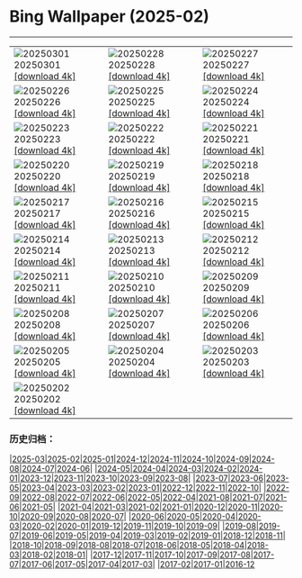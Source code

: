 # Bing Wallpaper (2025-02)
**************

<table><tr><td><img class="wallpaper" src="https://www.bing.com/th?id=OHR.MaligneLakeJasper_FR-FR2308232847_1920x1080.jpg" alt="20250301"> 20250301 <a href="https://www.bing.com/th?id=OHR.MaligneLakeJasper_FR-FR2308232847_UHD.jpg">[download 4k]</a></td><td><img class="wallpaper" src="https://www.bing.com/th?id=OHR.BhutanMonastery_FR-FR1020195060_1920x1080.jpg" alt="20250228"> 20250228 <a href="https://www.bing.com/th?id=OHR.BhutanMonastery_FR-FR1020195060_UHD.jpg">[download 4k]</a></td><td><img class="wallpaper" src="https://www.bing.com/th?id=OHR.PolarCub_FR-FR0353812683_1920x1080.jpg" alt="20250227"> 20250227 <a href="https://www.bing.com/th?id=OHR.PolarCub_FR-FR0353812683_UHD.jpg">[download 4k]</a></td></tr><tr><td><img class="wallpaper" src="https://www.bing.com/th?id=OHR.ArgyllStalker_FR-FR0089551685_1920x1080.jpg" alt="20250226"> 20250226 <a href="https://www.bing.com/th?id=OHR.ArgyllStalker_FR-FR0089551685_UHD.jpg">[download 4k]</a></td><td><img class="wallpaper" src="https://www.bing.com/th?id=OHR.MillauBridge_FR-FR5934709762_1920x1080.jpg" alt="20250225"> 20250225 <a href="https://www.bing.com/th?id=OHR.MillauBridge_FR-FR5934709762_UHD.jpg">[download 4k]</a></td><td><img class="wallpaper" src="https://www.bing.com/th?id=OHR.GiantCuttlefish_FR-FR8590035625_1920x1080.jpg" alt="20250224"> 20250224 <a href="https://www.bing.com/th?id=OHR.GiantCuttlefish_FR-FR8590035625_UHD.jpg">[download 4k]</a></td></tr><tr><td><img class="wallpaper" src="https://www.bing.com/th?id=OHR.MtFujiSunrise_FR-FR3629705815_1920x1080.jpg" alt="20250223"> 20250223 <a href="https://www.bing.com/th?id=OHR.MtFujiSunrise_FR-FR3629705815_UHD.jpg">[download 4k]</a></td><td><img class="wallpaper" src="https://www.bing.com/th?id=OHR.ChampakaSarasi_FR-FR2567169417_1920x1080.jpg" alt="20250222"> 20250222 <a href="https://www.bing.com/th?id=OHR.ChampakaSarasi_FR-FR2567169417_UHD.jpg">[download 4k]</a></td><td><img class="wallpaper" src="https://www.bing.com/th?id=OHR.MentonFestival_FR-FR5996828688_1920x1080.jpg" alt="20250221"> 20250221 <a href="https://www.bing.com/th?id=OHR.MentonFestival_FR-FR5996828688_UHD.jpg">[download 4k]</a></td></tr><tr><td><img class="wallpaper" src="https://www.bing.com/th?id=OHR.BlueNorway_FR-FR6545553571_1920x1080.jpg" alt="20250220"> 20250220 <a href="https://www.bing.com/th?id=OHR.BlueNorway_FR-FR6545553571_UHD.jpg">[download 4k]</a></td><td><img class="wallpaper" src="https://www.bing.com/th?id=OHR.IceHoleOtter_FR-FR7480810536_1920x1080.jpg" alt="20250219"> 20250219 <a href="https://www.bing.com/th?id=OHR.IceHoleOtter_FR-FR7480810536_UHD.jpg">[download 4k]</a></td><td><img class="wallpaper" src="https://www.bing.com/th?id=OHR.BlueBelize_FR-FR7135169329_1920x1080.jpg" alt="20250218"> 20250218 <a href="https://www.bing.com/th?id=OHR.BlueBelize_FR-FR7135169329_UHD.jpg">[download 4k]</a></td></tr><tr><td><img class="wallpaper" src="https://www.bing.com/th?id=OHR.Misotsuchi2025_FR-FR1372228903_1920x1080.jpg" alt="20250217"> 20250217 <a href="https://www.bing.com/th?id=OHR.Misotsuchi2025_FR-FR1372228903_UHD.jpg">[download 4k]</a></td><td><img class="wallpaper" src="https://www.bing.com/th?id=OHR.HumpbackMother_FR-FR6742238424_1920x1080.jpg" alt="20250216"> 20250216 <a href="https://www.bing.com/th?id=OHR.HumpbackMother_FR-FR6742238424_UHD.jpg">[download 4k]</a></td><td><img class="wallpaper" src="https://www.bing.com/th?id=OHR.CarnivalNice_FR-FR8752947591_1920x1080.jpg" alt="20250215"> 20250215 <a href="https://www.bing.com/th?id=OHR.CarnivalNice_FR-FR8752947591_UHD.jpg">[download 4k]</a></td></tr><tr><td><img class="wallpaper" src="https://www.bing.com/th?id=OHR.PenguinLove_FR-FR7793534409_1920x1080.jpg" alt="20250214"> 20250214 <a href="https://www.bing.com/th?id=OHR.PenguinLove_FR-FR7793534409_UHD.jpg">[download 4k]</a></td><td><img class="wallpaper" src="https://www.bing.com/th?id=OHR.LakeTyrrell_FR-FR7385244492_1920x1080.jpg" alt="20250213"> 20250213 <a href="https://www.bing.com/th?id=OHR.LakeTyrrell_FR-FR7385244492_UHD.jpg">[download 4k]</a></td><td><img class="wallpaper" src="https://www.bing.com/th?id=OHR.GalapagosIguana_FR-FR7185960680_1920x1080.jpg" alt="20250212"> 20250212 <a href="https://www.bing.com/th?id=OHR.GalapagosIguana_FR-FR7185960680_UHD.jpg">[download 4k]</a></td></tr><tr><td><img class="wallpaper" src="https://www.bing.com/th?id=OHR.YungangGrottoes_FR-FR6982379876_1920x1080.jpg" alt="20250211"> 20250211 <a href="https://www.bing.com/th?id=OHR.YungangGrottoes_FR-FR6982379876_UHD.jpg">[download 4k]</a></td><td><img class="wallpaper" src="https://www.bing.com/th?id=OHR.UmbrellaDay_FR-FR6755683409_1920x1080.jpg" alt="20250210"> 20250210 <a href="https://www.bing.com/th?id=OHR.UmbrellaDay_FR-FR6755683409_UHD.jpg">[download 4k]</a></td><td><img class="wallpaper" src="https://www.bing.com/th?id=OHR.AlstromPoint_FR-FR6504478404_1920x1080.jpg" alt="20250209"> 20250209 <a href="https://www.bing.com/th?id=OHR.AlstromPoint_FR-FR6504478404_UHD.jpg">[download 4k]</a></td></tr><tr><td><img class="wallpaper" src="https://www.bing.com/th?id=OHR.SnowySvaneti_FR-FR5675454162_1920x1080.jpg" alt="20250208"> 20250208 <a href="https://www.bing.com/th?id=OHR.SnowySvaneti_FR-FR5675454162_UHD.jpg">[download 4k]</a></td><td><img class="wallpaper" src="https://www.bing.com/th?id=OHR.LouvreRainyDay_FR-FR9439129374_1920x1080.jpg" alt="20250207"> 20250207 <a href="https://www.bing.com/th?id=OHR.LouvreRainyDay_FR-FR9439129374_UHD.jpg">[download 4k]</a></td><td><img class="wallpaper" src="https://www.bing.com/th?id=OHR.WhararikiBeach_FR-FR6142596123_1920x1080.jpg" alt="20250206"> 20250206 <a href="https://www.bing.com/th?id=OHR.WhararikiBeach_FR-FR6142596123_UHD.jpg">[download 4k]</a></td></tr><tr><td><img class="wallpaper" src="https://www.bing.com/th?id=OHR.ScottishSheep_FR-FR6098426442_1920x1080.jpg" alt="20250205"> 20250205 <a href="https://www.bing.com/th?id=OHR.ScottishSheep_FR-FR6098426442_UHD.jpg">[download 4k]</a></td><td><img class="wallpaper" src="https://www.bing.com/th?id=OHR.GoldenBridge_FR-FR5137269465_1920x1080.jpg" alt="20250204"> 20250204 <a href="https://www.bing.com/th?id=OHR.GoldenBridge_FR-FR5137269465_UHD.jpg">[download 4k]</a></td><td><img class="wallpaper" src="https://www.bing.com/th?id=OHR.RibbleheadViaduct_FR-FR4663739053_1920x1080.jpg" alt="20250203"> 20250203 <a href="https://www.bing.com/th?id=OHR.RibbleheadViaduct_FR-FR4663739053_UHD.jpg">[download 4k]</a></td></tr><tr><td><img class="wallpaper" src="https://www.bing.com/th?id=OHR.AustriaMarmot_FR-FR4256858728_1920x1080.jpg" alt="20250202"> 20250202 <a href="https://www.bing.com/th?id=OHR.AustriaMarmot_FR-FR4256858728_UHD.jpg">[download 4k]</a></td><td></td><td></td></tr></table>

### 历史归档：

|[2025-03](/../2025-03/2025-03.md)|[2025-02](/2025-02.md)|[2025-01](/../2025-01/2025-01.md)|[2024-12](/../2024-12/2024-12.md)|[2024-11](/../2024-11/2024-11.md)|[2024-10](/../2024-10/2024-10.md)|[2024-09](/../2024-09/2024-09.md)|[2024-08](/../2024-08/2024-08.md)|[2024-07](/../2024-07/2024-07.md)|[2024-06](/../2024-06/2024-06.md)|
|[2024-05](/../2024-05/2024-05.md)|[2024-04](/../2024-04/2024-04.md)|[2024-03](/../2024-03/2024-03.md)|[2024-02](/../2024-02/2024-02.md)|[2024-01](/../2024-01/2024-01.md)|[2023-12](/../2023-12/2023-12.md)|[2023-11](/../2023-11/2023-11.md)|[2023-10](/../2023-10/2023-10.md)|[2023-09](/../2023-09/2023-09.md)|[2023-08](/../2023-08/2023-08.md)|
|[2023-07](/../2023-07/2023-07.md)|[2023-06](/../2023-06/2023-06.md)|[2023-05](/../2023-05/2023-05.md)|[2023-04](/../2023-04/2023-04.md)|[2023-03](/../2023-03/2023-03.md)|[2023-02](/../2023-02/2023-02.md)|[2023-01](/../2023-01/2023-01.md)|[2022-12](/../2022-12/2022-12.md)|[2022-11](/../2022-11/2022-11.md)|[2022-10](/../2022-10/2022-10.md)|
|[2022-09](/../2022-09/2022-09.md)|[2022-08](/../2022-08/2022-08.md)|[2022-07](/../2022-07/2022-07.md)|[2022-06](/../2022-06/2022-06.md)|[2022-05](/../2022-05/2022-05.md)|[2022-04](/../2022-04/2022-04.md)|[2021-08](/../2021-08/2021-08.md)|[2021-07](/../2021-07/2021-07.md)|[2021-06](/../2021-06/2021-06.md)|[2021-05](/../2021-05/2021-05.md)|
|[2021-04](/../2021-04/2021-04.md)|[2021-03](/../2021-03/2021-03.md)|[2021-02](/../2021-02/2021-02.md)|[2021-01](/../2021-01/2021-01.md)|[2020-12](/../2020-12/2020-12.md)|[2020-11](/../2020-11/2020-11.md)|[2020-10](/../2020-10/2020-10.md)|[2020-09](/../2020-09/2020-09.md)|[2020-08](/../2020-08/2020-08.md)|[2020-07](/../2020-07/2020-07.md)|
|[2020-06](/../2020-06/2020-06.md)|[2020-05](/../2020-05/2020-05.md)|[2020-04](/../2020-04/2020-04.md)|[2020-03](/../2020-03/2020-03.md)|[2020-02](/../2020-02/2020-02.md)|[2020-01](/../2020-01/2020-01.md)|[2019-12](/../2019-12/2019-12.md)|[2019-11](/../2019-11/2019-11.md)|[2019-10](/../2019-10/2019-10.md)|[2019-09](/../2019-09/2019-09.md)|
|[2019-08](/../2019-08/2019-08.md)|[2019-07](/../2019-07/2019-07.md)|[2019-06](/../2019-06/2019-06.md)|[2019-05](/../2019-05/2019-05.md)|[2019-04](/../2019-04/2019-04.md)|[2019-03](/../2019-03/2019-03.md)|[2019-02](/../2019-02/2019-02.md)|[2019-01](/../2019-01/2019-01.md)|[2018-12](/../2018-12/2018-12.md)|[2018-11](/../2018-11/2018-11.md)|
|[2018-10](/../2018-10/2018-10.md)|[2018-09](/../2018-09/2018-09.md)|[2018-08](/../2018-08/2018-08.md)|[2018-07](/../2018-07/2018-07.md)|[2018-06](/../2018-06/2018-06.md)|[2018-05](/../2018-05/2018-05.md)|[2018-04](/../2018-04/2018-04.md)|[2018-03](/../2018-03/2018-03.md)|[2018-02](/../2018-02/2018-02.md)|[2018-01](/../2018-01/2018-01.md)|
|[2017-12](/../2017-12/2017-12.md)|[2017-11](/../2017-11/2017-11.md)|[2017-10](/../2017-10/2017-10.md)|[2017-09](/../2017-09/2017-09.md)|[2017-08](/../2017-08/2017-08.md)|[2017-07](/../2017-07/2017-07.md)|[2017-06](/../2017-06/2017-06.md)|[2017-05](/../2017-05/2017-05.md)|[2017-04](/../2017-04/2017-04.md)|[2017-03](/../2017-03/2017-03.md)|
|[2017-02](/../2017-02/2017-02.md)|[2017-01](/../2017-01/2017-01.md)|[2016-12](/../2016-12/2016-12.md)